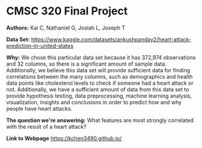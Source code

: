 # CMSC 320 Final Project

**Authors:** Kai C, Nathaniel G, Josiah L, Joseph T

**Data Set:** https://www.kaggle.com/datasets/ankushpanday2/heart-attack-prediction-in-united-states

**Why:** 
We chose this particular data set because it has 372,974 observations and 32 columns, so there is a significant amount of sample data. Additionally, we believe this data set will provide sufficient data for finding correlations between the many columns, such as demographics and health data points like cholesterol levels to check if someone had a heart attack or not. Additionally, we have a sufficient amount of data from this data set to provide hypothesis testing, data preprocessing, machine learning analysis, visualization, insights and conclusions in order to predict how and why people have heart attacks.

**The question we're answering:**
What features are most strongly correlated with the result of a heart attack?

**Link to Webpage**
https://kchen3490.github.io/
